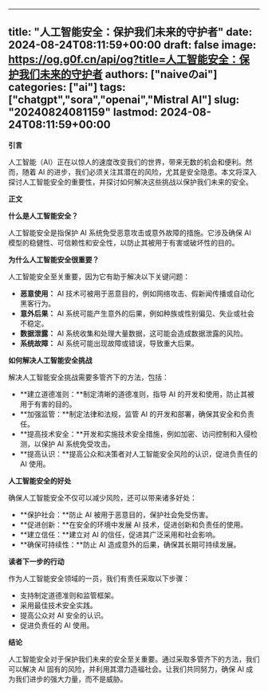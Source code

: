 
---
title: "人工智能安全：保护我们未来的守护者"
date: 2024-08-24T08:11:59+00:00
draft: false
image: https://og.g0f.cn/api/og?title=人工智能安全：保护我们未来的守护者
authors: ["naiveのai"]
categories: ["ai"]
tags: ["chatgpt","sora","openai","Mistral AI"]
slug: "20240824081159"
lastmod: 2024-08-24T08:11:59+00:00
---
**引言**

人工智能（AI）正在以惊人的速度改变我们的世界，带来无数的机会和便利。然而，随着 AI 的进步，我们必须关注其潜在的风险，尤其是安全隐患。本文将深入探讨人工智能安全的重要性，并探讨如何解决这些挑战以保护我们未来的安全。

**正文**

**什么是人工智能安全？**

人工智能安全是指保护 AI 系统免受恶意攻击或意外故障的措施。它涉及确保 AI 模型的稳健性、可信赖性和安全性，以防止其被用于有害或破坏性的目的。

**为什么人工智能安全很重要？**

人工智能安全至关重要，因为它有助于解决以下关键问题：

* **恶意使用：** AI 技术可被用于恶意目的，例如网络攻击、假新闻传播或自动化黑客行为。
* **意外后果：** AI 系统可能产生意外的后果，例如种族或性别偏见、失业或社会不稳定。
* **数据泄露：** AI 系统收集和处理大量数据，这可能会造成数据泄露的风险。
* **系统故障：** AI 系统可能出现故障或错误，导致重大后果。

**如何解决人工智能安全挑战**

解决人工智能安全挑战需要多管齐下的方法，包括：

* **建立道德准则：**制定清晰的道德准则，指导 AI 的开发和使用，防止其被用于有害的目的。
* **加强监管：**制定法律和法规，监管 AI 的开发和部署，确保其安全和负责任。
* **提高技术安全：**开发和实施技术安全措施，例如加密、访问控制和入侵检测，以保护 AI 系统免受攻击。
* **提高认识：**提高公众和决策者对人工智能安全风险的认识，促进负责任的 AI 使用。

**人工智能安全的好处**

确保人工智能安全不仅可以减少风险，还可以带来诸多好处：

* **保护社会：**防止 AI 被用于恶意目的，保护社会免受伤害。
* **促进创新：**在安全的环境中发展 AI 技术，促进创新和负责任的使用。
* **建立信任：**建立对 AI 的信任，促进其广泛采用和社会影响。
* **确保可持续性：**防止 AI 造成意外的后果，确保其长期可持续发展。

**读者下一步的行动**

作为人工智能安全领域的一员，我们有责任采取以下步骤：

* 支持制定道德准则和监管框架。
* 采用最佳技术安全实践。
* 提高公众对 AI 安全的认识。
* 促进负责任的 AI 使用。

**结论**

人工智能安全对于保护我们未来的安全至关重要。通过采取多管齐下的方法，我们可以解决 AI 固有的风险，并利用其潜力造福社会。让我们共同努力，确保 AI 成为我们进步的强大力量，而不是威胁。